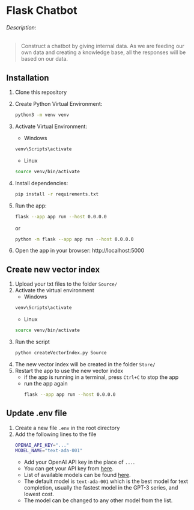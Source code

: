 # Flask Chatbot
###### Description:
> Construct a chatbot by giving internal data. As we are feeding our own data and creating a knowledge base, all the responses will be based on our data.

## Installation

1. Clone this repository
2. Create Python Virtual Environment:
    ```bash
    python3 -m venv venv
    ```
3. Activate Virtual Environment:
    - Windows
    ```bash
    venv\Scripts\activate
    ```
    - Linux
    ```bash
    source venv/bin/activate
    ```

4. Install dependencies:
    ```bash
    pip install -r requirements.txt
    ```
5. Run the app:
    ```bash
    flask --app app run --host 0.0.0.0
    ```
    or
    ```bash
    python -m flask --app app run --host 0.0.0.0
    ```

6. Open the app in your browser: http://localhost:5000


## Create new vector index
1. Upload your txt files to the folder `Source/`
2. Activate the virtual environment
    - Windows
    ```bash
    venv\Scripts\activate
    ```
    - Linux
    ```bash
    source venv/bin/activate
    ```
3. Run the script
    ```bash
    python createVectorIndex.py Source
    ```
4. The new vector index will be created in the folder `Store/`
5. Restart the app to use the new vector index
    - if the app is running in a terminal, press `Ctrl+C` to stop the app
    - run the app again
        ```bash
        flask --app app run --host 0.0.0.0
        ```


## Update .env file
1. Create a new file `.env` in the root directory
2. Add the following lines to the file
    ```bash
    OPENAI_API_KEY="..."
    MODEL_NAME="text-ada-001"
    ```
    - Add your OpenAI API key in the place of `...`. 
    - You can get your API key from [here](https://platform.openai.com/account/api-keys).
    - List of available models can be found [here](https://platform.openai.com/docs/models/gpt-3).
    - The default model is `text-ada-001` which is the best model for text completion, usually the fastest model in the GPT-3 series, and lowest cost.
    - The model can be changed to any other model from the list.
